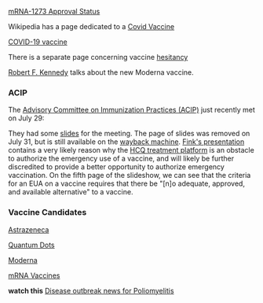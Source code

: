 <div class="menu-data" data-parent="#pages/blog/cv19/index"/>



<div class="link-view" data-title="Vaccine Trials"  data-events="vx-news" data-topics="trials"></div>
<div class="link-view" data-title="Local Vaccine Trials"  data-events="vx-news" data-topics="trials,local"></div>
<div class="link-view" data-title="Vaccine Liability"  data-events="vx-news" data-topics="liability"></div>


[mRNA-1273 Approval Status](https://www.drugs.com/history/mrna-1273.html)

Wikipedia has a page dedicated to a
[Covid Vaccine](https://en.wikipedia.org/wiki/COVID-19_vaccine)

[COVID-19 vaccine](https://en.wikipedia.org/wiki/COVID-19_vaccine)

There is a separate page concerning vaccine [hesitancy](#pages/blog/cv19/vx/hesitancy)


[Robert F. Kennedy](https://www.instagram.com/p/B_q1jv_nmiX/)
talks about the new Moderna vaccine.


###  ACIP

The [Advisory Committee on Immunization Practices (ACIP)](https://www.cdc.gov/vaccines/acip/meetings/index.html) just recently met on July 29: 

They had some [slides](https://www.cdc.gov/vaccines/acip/meetings/slides-2020-07.html) for the meeting. The page of slides was removed on July 31, but is still available on 
the [wayback machine](https://web.archive.org/web/20200730163428/https://www.cdc.gov/vaccines/acip/meetings/slides-2020-07.html).
[Fink's presentation](https://web.archive.org/web/20200730163601/https://www.cdc.gov/vaccines/acip/meetings/downloads/slides-2020-07/COVID-04-Fink-508.pdf)
contains a very likely reason why the 
[HCQ treatment platform](#pages/blog/cv19/hcq) is an obstacle to authorize 
the emergency use of a vaccine, and will likely be further discredited to 
provide a better opportunity to authorize emergency vaccination.  On the 
fifth page of the slideshow, we can see that the criteria for an EUA on 
a vaccine requires that there be "[n]o adequate, approved, and available 
alternative" to a vaccine.


### Vaccine Candidates

[Astrazeneca](#pages/blog/cv19/vx/astra)

[Quantum Dots](#pages/blog/cv19/vx/quantum-dots)

[Moderna](#pages/blog/cv19/vx/moderna)

[mRNA Vaccines](#pages/blog/cv19/vx/mrna-vaccine)

**watch this**
[Disease outbreak news for Poliomyelitis](https://www.who.int/csr/don/archive/disease/poliomyelitis/en/?fbclid=IwAR1klOKiOPc0mGuOxOy7NkY6mI7dKy5174o6P94RVNvSnzvZAEcS-qZpGxY)

<div class="link-view" data-title="Full Timeline"  data-events="vx-news"></div>

